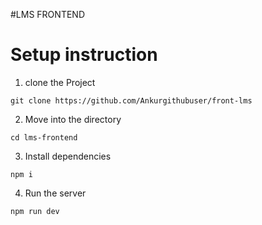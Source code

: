 #LMS FRONTEND

# Setup instruction

1. clone the Project

```
git clone https://github.com/Ankurgithubuser/front-lms

```
2. Move into the directory
```
cd lms-frontend

```
3. Install dependencies

```
npm i

```

4. Run the server

```
npm run dev

```